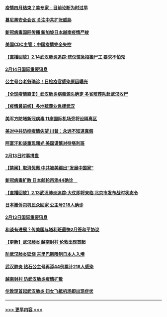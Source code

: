 #### [疫情四月结束？美专家﹕目前论断为时过早](../pages/prog202/a102777248.md?t=02150633) 
#### [慕尼黑安全会议 关注中共扩张威胁](../pages/prog202/a102777254.md?t=02150633) 
#### [新冠病毒国际传播 新加坡日本越南疫情严峻](../pages/prog202/a102777245.md?t=02150633) 
#### [美国CDC主管：中国疫情完全失控](../pages/prog202/a102777236.md?t=02150633) 
#### [【直播回放】2.14武汉肺炎追踪:殡仪馆急招搬尸工 要求不怕鬼](../pages/prog202/a102777141.md?t=02150633) 
#### [2月14日国际重要讯息](../pages/prog202/a102777073.md?t=02150633) 
#### [公主号台老翁确诊！日检疫官感染原因曝光](../pages/prog202/a102777075.md?t=02150633) 
#### [【全球疫情直击】武汉肺炎病毒源头确定 多省殡葬队赴武汉收尸](../pages/prog202/a102777026.md?t=02150633) 
#### [【疫情最前线】多地殡葬业急援武汉](../pages/prog202/a102776986.md?t=02150633) 
#### [美军方防堵新冠病毒 11座国际机场旁将设隔离区](../pages/prog202/a102776870.md?t=02150633) 
#### [美对中共防控疫情失望 川普：永远不知道真假](../pages/prog202/a102776836.md?t=02150633) 
#### [阿富汗和谈重现曙光 美国谨慎对待塔利班](../pages/prog202/a102776748.md?t=02150633) 
#### [2月13日时事拼盘](../pages/prog202/a102776689.md?t=02150633) 
#### [【禁闻】取消优惠 中共被美踢出“发展中国家”](../pages/prog202/a102776670.md?t=02150633) 
#### [新冠病毒扩散 日本邮轮再添44确诊　](../pages/prog202/a102776518.md?t=02150633) 
#### [【直播回放】2.13武汉肺炎追踪:大仗即将来临 北京市发布战时状态令](../pages/prog202/a102776399.md?t=02150633) 
#### [日本撤侨包机民众回家 公主号218人确诊](../pages/prog202/a102776346.md?t=02150633) 
#### [2月13日国际重要讯息](../pages/prog202/a102776339.md?t=02150633) 
#### [和谈有进展？传美国与塔利班最快2月签和平协议](../pages/prog202/a102776291.md?t=02150633) 
#### [【更新】武汉肺炎 越南封村 伦敦出现首起](../pages/prog202/a102770740.md?t=02150633) 
#### [防武汉肺炎延烧 吉里巴斯限制日本人入境](../pages/prog202/a102776276.md?t=02150633) 
#### [武汉肺炎 钻石公主号再添44例累计218人感染](../pages/prog202/a102776089.md?t=02150633) 
#### [越南封村 防武汉肺炎疫情扩散](../pages/prog202/a102776214.md?t=02150633) 
#### [伦敦现首起武汉肺炎 妇女飞抵机场即出现症状](../pages/prog202/a102776031.md?t=02150633) 

----
#### [ >>> 更早内容 <<< ](../indexes/prog202-earlier.md)
